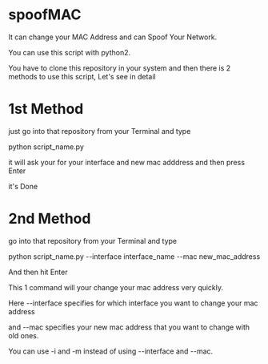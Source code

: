 # spoofMAC
It can change your MAC Address and can Spoof Your Network.

You can use this script with python2.

You have to clone this repository in your system and then there is 2 methods to use this script, Let's see in detail

# 1st Method

just go into that repository from your Terminal and type

python script_name.py

it will ask your for your interface and new mac adddress and then press Enter

it's Done

# 2nd Method

go into that repository from your Terminal and type

python script_name.py --interface interface_name --mac new_mac_address 

And then hit Enter

This 1 command will your change your mac address very quickly.

Here --interface specifies for which interface you want to change your mac address

and --mac specifies your new mac address that you want to change with old ones.

You can use -i and -m instead of using --interface and --mac.
